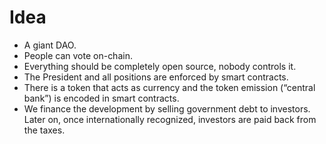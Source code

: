 # Idea

- A giant DAO.
- People can vote on-chain.
- Everything should be completely open source, nobody controls it.
- The President and all positions are enforced by smart contracts.
- There is a token that acts as currency and the token emission (“central bank”) is encoded in smart contracts.
- We finance the development by selling government debt to investors. Later on, once internationally recognized, investors are paid back from the taxes.